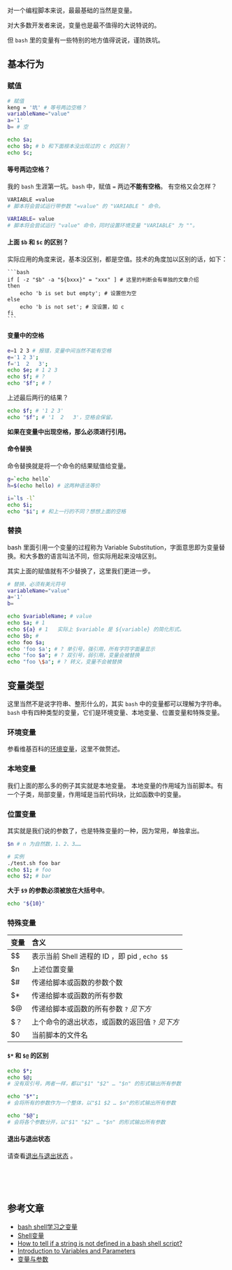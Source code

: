 <!--meta
title: bash 的变量和参数
date: 2016-01-27 15:15:54
tags: bash, shell, mac
-->


对一个编程脚本来说，最最基础的当然是变量。

对大多数开发者来说，变量也是最不值得的大说特说的。

但 `bash` 里的变量有一些特别的地方值得说说，谨防跌坑。
<!-- more -->

## 基本行为

### 赋值
```bash
# 赋值
keng = '坑' # 等号两边空格？
variableName="value"
a='1'
b= # 空

echo $a;
echo $b; # b 和下面根本没出现过的 c 的区别？
echo $c;
```

####  等号两边空格？

我的 `bash` 生涯第一坑。`bash` 中，赋值 `=` 两边**不能有空格**。
有空格又会怎样？

```bash
VARIABLE =value
# 脚本将会尝试运行带参数 "=value" 的 "VARIABLE " 命令。

VARIABLE= value
# 脚本将会尝试运行 "value" 命令，同时设置环境变量 "VARIABLE" 为 ""。
```


#### 上面 `$b` 和 `$c` 的区别？

实际应用的角度来说，基本没区别，都是空值。技术的角度加以区别的话，如下：

	```bash
	if [ -z "$b" -a "${bxxx}" = "xxx" ] # 这里的判断会有单独的文章介绍
	then
		echo 'b is set but empty'; # 设置但为空
	else
		echo 'b is not set'; # 没设置，如 c
	fi
	```

#### 变量中的空格

```bash
e=1 2 3 # 报错，变量中间当然不能有空格
e='1 2 3';
f='1  2   3';
echo $e; # 1 2 3
echo $f; # ?
echo "$f"; # ?
```

上述最后两行的结果？

```bash
echo $f; # '1 2 3'
echo "$f"; # '1  2   3'，空格会保留。
```

**如果在变量中出现空格，那么必须进行引用。**

#### 命令替换
命令替换就是将一个命令的结果赋值给变量。

```bash
g=`echo hello`
h=$(echo hello) # 这两种语法等价

i=`ls -l`
echo $i;
echo "$i"; # 和上一行的不同？想想上面的空格
```


### 替换
bash 里面引用一个变量的过程称为 Variable Substitution，字面意思即为变量替换。和大多数的语言叫法不同，但实际用起来没啥区别。

其实上面的赋值就有不少替换了，这里我们更进一步。

```bash
# 替换，必须有美元符号
variableName="value"
a='1'
b=

echo $variableName; # value
echo $a; # 1
echo ${a} # 1   实际上 $variable 是 ${variable} 的简化形式。
echo $b; #
echo foo $a;
echo 'foo $a'; # ? 单引号，强引用，所有字符字面量显示
echo "foo $a"; # ? 双引号，弱引用，变量会被替换
echo "foo \$a"; # ? 转义，变量不会被替换
```


## 变量类型
 这里当然不是说字符串、整形什么的，其实 `bash` 中的变量都可以理解为字符串。
 `bash` 中有四种类型的变量，它们是环境变量、本地变量、位置变量和特殊变量。

### 环境变量
参看维基百科的[环境变量](https://zh.wikipedia.org/wiki/%E7%8E%AF%E5%A2%83%E5%8F%98%E9%87%8F)，这里不做赘述。

### 本地变量
我们上面的那么多的例子其实就是本地变量。
本地变量的作用域为当前脚本。有一个子类，局部变量，作用域是当前代码块，比如函数中的变量。

### 位置变量
其实就是我们说的参数了，也是特殊变量的一种，因为常用，单独拿出。

```bash
$n # n 为自然数，1、2、3……

# 实例
./test.sh foo bar
echo $1; # foo
echo $2; # bar
```

**大于 `$9` 的参数必须被放在大括号中**。

```bash
echo "${10}"
```

### 特殊变量

| 变量      |  含义 |
| :-------- | :-------- |
| $$   | 表示当前 Shell 进程的 ID ，即 pid , `echo $$`|
| $n   |   上述位置变量 |
| $#   |   传递给脚本或函数的参数个数 |
| $*   |   传递给脚本或函数的所有参数 |
| $@   |   传递给脚本或函数的所有参数 `?` *见下方* |
| $？   |   上个命令的退出状态，或函数的返回值 `?` *见下方* |
| $0   |   当前脚本的文件名 |

####  `$*` 和 `$@` 的区别

```bash
echo $*;
echo $@;
# 没有双引号，两者一样，都以"$1" "$2" … "$n" 的形式输出所有参数

echo "$*";
# 会将所有的参数作为一个整体，以"$1 $2 … $n"的形式输出所有参数

echo "$@";
# 会将各个参数分开，以"$1" "$2" … "$n" 的形式输出所有参数
```


#### 退出与退出状态
请查看[退出与退出状态](https://imcmy.gitbooks.io/advanced-bash-scripting-guide-in-chinese/content/source/part2/06_exit_and_exit_status.html) 。


<br><br><br>

## 参考文章
* [bash shell学习之变量](http://lovelace.blog.51cto.com/1028430/1211141)
* [Shell变量](http://c.biancheng.net/cpp/view/6999.html)
* [How to tell if a string is not defined in a bash shell script?](http://stackoverflow.com/questions/228544/how-to-tell-if-a-string-is-not-defined-in-a-bash-shell-script)
* [Introduction to Variables and Parameters](http://tldp.org/LDP/abs/html/variables.html)
* [变量与参数](https://imcmy.gitbooks.io/advanced-bash-scripting-guide-in-chinese/content/source/part2/04_introduction_to_variables_and_parameters.html)
